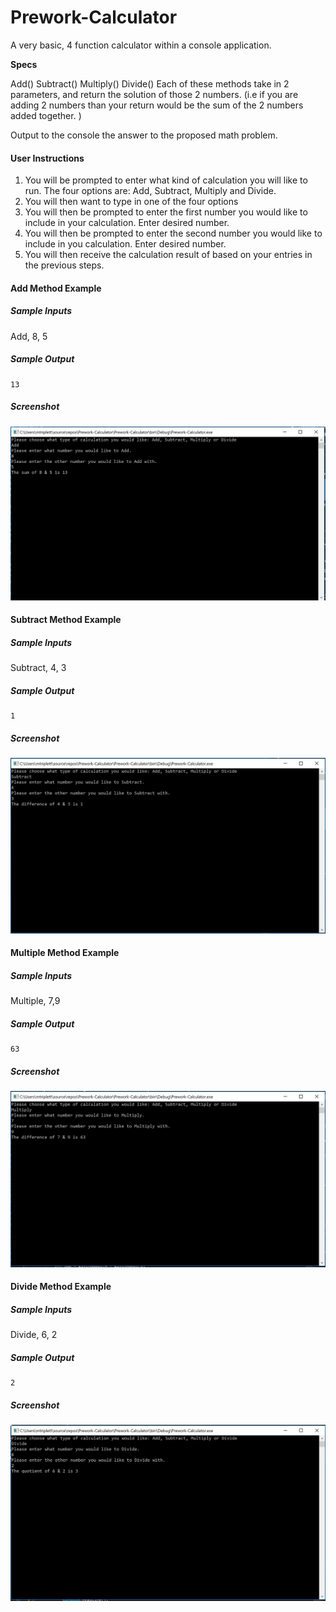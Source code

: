 # Prework-Calculator

A very basic, 4 function calculator within a console application.

**Specs**

Add()
Subtract()
Multiply()
Divide()
Each of these methods take in 2 parameters, and return the solution of those 2 numbers. (i.e if you are adding 2 numbers than your return would be the sum of the 2 numbers added together. )

Output to the console the answer to the proposed math problem.

#### User Instructions
1. You will be prompted to enter what kind of calculation you will like to run. The four options are: Add, Subtract, Multiply and Divide.
2. You will then want to type in one of the four options
3. You will then be prompted to enter the first number you would like to include in your calculation. Enter desired number.
4. You will then be prompted to enter the second number you would like to include in you calculation. Enter desired number.
5. You will then receive the calculation result of based on your entries in the previous steps.

#### Add Method Example
##### Sample Inputs
   Add, 8, 5
##### Sample Output
	13
##### Screenshot 
![Successful execution of Add Method](Assets/AddMethod.JPG)

#### Subtract Method Example
##### Sample Inputs
   Subtract, 4, 3
##### Sample Output
	1
##### Screenshot
![Successful execution of Subtract Method](Assets/SubtractMethod.JPG)

#### Multiple Method Example
##### Sample Inputs
   Multiple, 7,9
##### Sample Output
	63
##### Screenshot
![Successful execution of Multiply Method](Assets/MultiplyMethod.JPG)

#### Divide Method Example
##### Sample Inputs
   Divide, 6, 2
##### Sample Output
	2
##### Screenshot
![Successful execution of Divide Method](Assets/DivideMethod.JPG)


